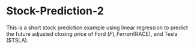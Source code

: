# Stock-Prediction-2
This is a short stock prediction example using linear regression to predict the future adjusted closing price of Ford ($F), Ferrari ($RACE), and Tesla ($TSLA).
